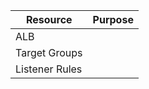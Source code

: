 | Resource       | Purpose |
| -------------- | ------- |
| ALB            |         |
| Target Groups  |         |
| Listener Rules |         |
